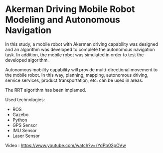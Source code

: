# Akerman Driving Mobile Robot Modeling and Autonomous Navigation

In this study, a mobile robot with Akerman driving capability was designed and an algorithm was developed to complete the autonomous navigation task. In addition, the mobile robot was simulated in order to test the developed algorithm.

Autonomous mobility capability will provide multi-directional movement to the mobile robot. In this way, planning, mapping, autonomous driving, service services, product transportation, etc. can be used in areas.

The RRT algorithm has been implamed.

Used technologies:
- ROS
- Gazebo
- Python
- GPS Sensor
- IMU Sensor 
- Laser Sensor

Video : https://www.youtube.com/watch?v=rYdPb02pOVw
